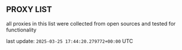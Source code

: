 ## PROXY LIST

all proxies in this list were collected from open sources and tested for functionality

last update: `2025-03-25 17:44:20.279772+00:00` UTC